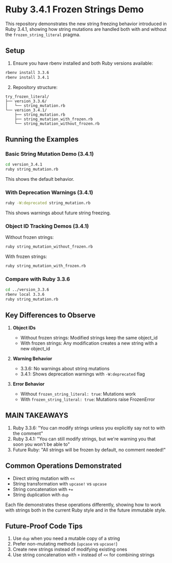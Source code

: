 # Ruby 3.4.1 Frozen Strings Demo

This repository demonstrates the new string freezing behavior introduced in Ruby 3.4.1, showing how string mutations are handled both with and without the `frozen_string_literal` pragma.

## Setup

1. Ensure you have rbenv installed and both Ruby versions available:
```bash
rbenv install 3.3.6
rbenv install 3.4.1
```

2. Repository structure:
```
try_frozen_literal/
├── version_3.3.6/
│   └── string_mutation.rb
└── version_3.4.1/
    ├── string_mutation.rb
    ├── string_mutation_with_frozen.rb
    └── string_mutation_without_frozen.rb
```

## Running the Examples

### Basic String Mutation Demo (3.4.1)

```bash
cd version_3.4.1
ruby string_mutation.rb
```
This shows the default behavior.

### With Deprecation Warnings (3.4.1)

```bash
ruby -W:deprecated string_mutation.rb
```
This shows warnings about future string freezing.

### Object ID Tracking Demos (3.4.1)

Without frozen strings:
```bash
ruby string_mutation_without_frozen.rb
```

With frozen strings:
```bash
ruby string_mutation_with_frozen.rb
```

### Compare with Ruby 3.3.6

```bash
cd ../version_3.3.6
rbenv local 3.3.6
ruby string_mutation.rb
```

## Key Differences to Observe

1. **Object IDs**
   - Without frozen strings: Modified strings keep the same object_id
   - With frozen strings: Any modification creates a new string with a new object_id

2. **Warning Behavior**
   - 3.3.6: No warnings about string mutations
   - 3.4.1: Shows deprecation warnings with `-W:deprecated` flag

3. **Error Behavior**
   - Without `frozen_string_literal: true`: Mutations work
   - With `frozen_string_literal: true`: Mutations raise FrozenError

## MAIN TAKEAWAYS

1. Ruby 3.3.6: "You can modify strings unless you explicitly say not to with the comment"
2. Ruby 3.4.1: "You can still modify strings, but we're warning you that soon you won't be able to"
3. Future Ruby: "All strings will be frozen by default, no comment needed!"

## Common Operations Demonstrated

- Direct string mutation with `<<`
- String transformation with `upcase!` vs `upcase`
- String concatenation with `+=`
- String duplication with `dup`

Each file demonstrates these operations differently, showing how to work with strings both in the current Ruby style and in the future immutable style.

## Future-Proof Code Tips

1. Use `dup` when you need a mutable copy of a string
2. Prefer non-mutating methods (`upcase` vs `upcase!`)
3. Create new strings instead of modifying existing ones
4. Use string concatenation with `+` instead of `<<` for combining strings
